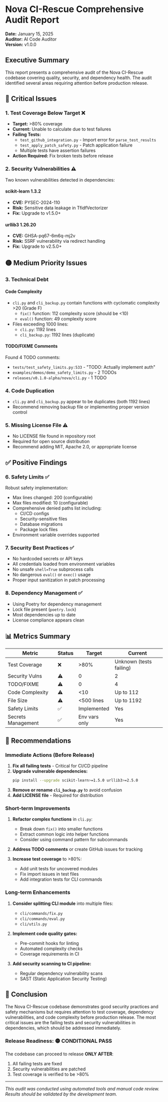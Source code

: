 # Nova CI-Rescue Comprehensive Audit Report

**Date:** January 15, 2025  
**Auditor:** AI Code Auditor  
**Version:** v1.0.0

## Executive Summary

This report presents a comprehensive audit of the Nova CI-Rescue codebase covering quality, security, and dependency health. The audit identified several areas requiring attention before production release.

## 🔴 Critical Issues

### 1. **Test Coverage Below Target** ❌

- **Target:** >80% coverage
- **Current:** Unable to calculate due to test failures
- **Failing Tests:**
  - `test_github_integration.py` - Import error for `parse_test_results`
  - `test_apply_patch_safety.py` - Patch application failure
  - Multiple tests have assertion failures
- **Action Required:** Fix broken tests before release

### 2. **Security Vulnerabilities** ⚠️

Two known vulnerabilities detected in dependencies:

#### scikit-learn 1.3.2

- **CVE:** PYSEC-2024-110
- **Risk:** Sensitive data leakage in TfidfVectorizer
- **Fix:** Upgrade to v1.5.0+

#### urllib3 1.26.20

- **CVE:** GHSA-pq67-6m6q-mj2v
- **Risk:** SSRF vulnerability via redirect handling
- **Fix:** Upgrade to v2.5.0+

## 🟡 Medium Priority Issues

### 3. **Technical Debt**

#### Code Complexity

- `cli.py` and `cli_backup.py` contain functions with cyclomatic complexity >20 (Grade F)
  - `fix()` function: 112 complexity score (should be <10)
  - `eval()` function: 49 complexity score
- Files exceeding 1000 lines:
  - `cli.py`: 1192 lines
  - `cli_backup.py`: 1192 lines (duplicate)

#### TODO/FIXME Comments

Found 4 TODO comments:

- `tests/test_safety_limits.py:533` - "TODO: Actually implement auth"
- `examples/demos/demo_safety_limits.py` - 2 TODOs
- `releases/v0.1.0-alpha/nova/cli.py` - 1 TODO

### 4. **Code Duplication**

- `cli.py` and `cli_backup.py` appear to be duplicates (both 1192 lines)
- Recommend removing backup file or implementing proper version control

### 5. **Missing License File** ⚠️

- No LICENSE file found in repository root
- Required for open source distribution
- Recommend adding MIT, Apache 2.0, or appropriate license

## ✅ Positive Findings

### 6. **Safety Limits** ✅

Robust safety implementation:

- Max lines changed: 200 (configurable)
- Max files modified: 10 (configurable)
- Comprehensive denied paths list including:
  - CI/CD configs
  - Security-sensitive files
  - Database migrations
  - Package lock files
- Environment variable overrides supported

### 7. **Security Best Practices** ✅

- No hardcoded secrets or API keys
- All credentials loaded from environment variables
- No unsafe `shell=True` subprocess calls
- No dangerous `eval()` or `exec()` usage
- Proper input sanitization in patch processing

### 8. **Dependency Management** ✅

- Using Poetry for dependency management
- Lock file present (`poetry.lock`)
- Most dependencies up to date
- License compliance appears clean

## 📊 Metrics Summary

| Metric             | Status | Target        | Current                 |
| ------------------ | ------ | ------------- | ----------------------- |
| Test Coverage      | ❌     | >80%          | Unknown (tests failing) |
| Security Vulns     | ⚠️     | 0             | 2                       |
| TODO/FIXME         | ⚠️     | 0             | 4                       |
| Code Complexity    | ⚠️     | <10           | Up to 112               |
| File Size          | ⚠️     | <500 lines    | Up to 1192              |
| Safety Limits      | ✅     | Implemented   | Yes                     |
| Secrets Management | ✅     | Env vars only | Yes                     |

## 🔧 Recommendations

### Immediate Actions (Before Release)

1. **Fix all failing tests** - Critical for CI/CD pipeline
2. **Upgrade vulnerable dependencies:**
   ```bash
   pip install --upgrade scikit-learn>=1.5.0 urllib3>=2.5.0
   ```
3. **Remove or rename `cli_backup.py`** to avoid confusion
4. **Add LICENSE file** - Required for distribution

### Short-term Improvements

1. **Refactor complex functions** in `cli.py`:

   - Break down `fix()` into smaller functions
   - Extract common logic into helper functions
   - Consider using command pattern for subcommands

2. **Address TODO comments** or create GitHub issues for tracking

3. **Increase test coverage** to >80%:
   - Add unit tests for uncovered modules
   - Fix import issues in test files
   - Add integration tests for CLI commands

### Long-term Enhancements

1. **Consider splitting CLI module** into multiple files:

   - `cli/commands/fix.py`
   - `cli/commands/eval.py`
   - `cli/utils.py`

2. **Implement code quality gates:**

   - Pre-commit hooks for linting
   - Automated complexity checks
   - Coverage requirements in CI

3. **Add security scanning to CI pipeline:**
   - Regular dependency vulnerability scans
   - SAST (Static Application Security Testing)

## 🏁 Conclusion

The Nova CI-Rescue codebase demonstrates good security practices and safety mechanisms but requires attention to test coverage, dependency vulnerabilities, and code complexity before production release. The most critical issues are the failing tests and security vulnerabilities in dependencies, which should be addressed immediately.

### Release Readiness: 🟡 **CONDITIONAL PASS**

The codebase can proceed to release **ONLY AFTER**:

1. All failing tests are fixed
2. Security vulnerabilities are patched
3. Test coverage is verified to be >80%

---

_This audit was conducted using automated tools and manual code review. Results should be validated by the development team._
